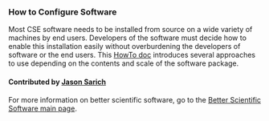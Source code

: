 ### How to Configure Software

Most CSE software needs to be installed from source on a wide variety of machines by end users. Developers of the software must decide how to enable this installation easily without overburdening the developers of software or the end users. This [HowTo doc](https://ideas-productivity.org/wordpress/wp-content/uploads/2016/12/IDEAS-ConfigurationHowToConfigureSoftware-V0.2.pdf "How to Configure Software?") introduces several approaches to use depending on the contents and scale of the software package.

#### Contributed by [Jason Sarich](https://github.com/sarich)

For more information on better scientific software, go to the [Better Scientific Software main page](http://betterscientificsoftware.info).

<!---
Publish: yes
Categories: development
Topics: configuration and building
Tags: document, howto
Level: 1
Prerequisites: defaults
Aggregate: none
--->
